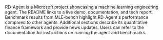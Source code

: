 RD-Agent is a Microsoft project showcasing a machine learning engineering agent. The README links to a live demo, documentation, and tech report. Benchmark results from MLE-bench highlight RD-Agent's performance compared to other agents. Additional sections describe its quantitative finance framework and provide news updates. Users can refer to the documentation for instructions on running the agent and benchmarks.
